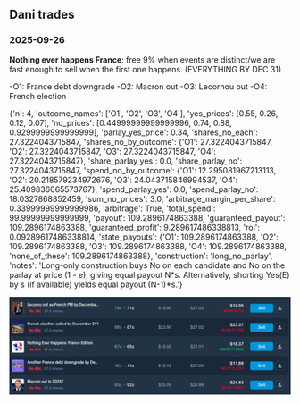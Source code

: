## Dani trades

### 2025-09-26

**Nothing ever happens France**: free 9% when events are distinct/we are fast enough to sell when the first one happens. (EVERYTHING BY DEC 31)

-O1: France debt downgrade
-O2: Macron out
-O3: Lecornou out
-O4: French election


{'n': 4,
 'outcome_names': ['O1', 'O2', 'O3', 'O4'],
 'yes_prices': [0.55, 0.26, 0.12, 0.07],
 'no_prices': [0.44999999999999996, 0.74, 0.88, 0.9299999999999999],
 'parlay_yes_price': 0.34,
 'shares_no_each': 27.3224043715847,
 'shares_no_by_outcome': {'O1': 27.3224043715847,
  'O2': 27.3224043715847,
  'O3': 27.3224043715847,
  'O4': 27.3224043715847},
 'share_parlay_yes': 0.0,
 'share_parlay_no': 27.3224043715847,
 'spend_no_by_outcome': {'O1': 12.295081967213113,
  'O2': 20.218579234972676,
  'O3': 24.043715846994537,
  'O4': 25.409836065573767},
 'spend_parlay_yes': 0.0,
 'spend_parlay_no': 18.0327868852459,
 'sum_no_prices': 3.0,
 'arbitrage_margin_per_share': 0.33999999999999986,
 'arbitrage': True,
 'total_spend': 99.99999999999999,
 'payout': 109.2896174863388,
 'guaranteed_payout': 109.2896174863388,
 'guaranteed_profit': 9.289617486338813,
 'roi': 0.09289617486338814,
 'state_payouts': {'O1': 109.2896174863388,
  'O2': 109.2896174863388,
  'O3': 109.2896174863388,
  'O4': 109.2896174863388,
  'none_of_these': 109.2896174863388},
 'construction': 'long_no_parlay',
 'notes': 'Long-only construction buys No on each candidate and No on the parlay at price (1 - e), giving equal payout N\*s. Alternatively, shorting Yes(E) by s (if available) yields equal payout (N-1)\*s.'}

 ![alt text](image.png) 
